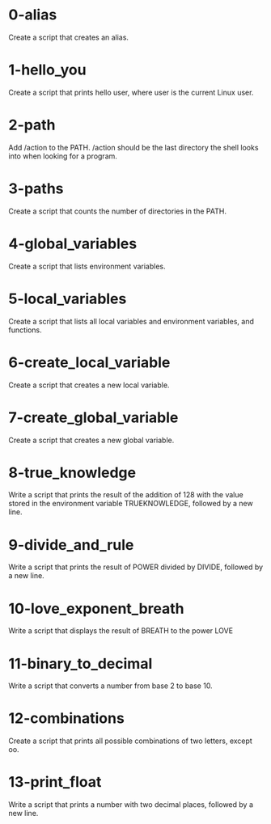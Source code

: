 # 0-alias
Create a script that creates an alias.

# 1-hello_you
Create a script that prints hello user, where user is the current Linux user.

# 2-path
Add /action to the PATH. /action should be the last directory the shell looks into when looking for a program.

# 3-paths
Create a script that counts the number of directories in the PATH.

# 4-global_variables
Create a script that lists environment variables.

# 5-local_variables
Create a script that lists all local variables and environment variables, and functions.

# 6-create_local_variable
Create a script that creates a new local variable.

# 7-create_global_variable
Create a script that creates a new global variable.

# 8-true_knowledge
Write a script that prints the result of the addition of 128 with the value stored in the environment variable TRUEKNOWLEDGE, followed by a new line.

# 9-divide_and_rule
Write a script that prints the result of POWER divided by DIVIDE, followed by a new line.

# 10-love_exponent_breath
Write a script that displays the result of BREATH to the power LOVE

# 11-binary_to_decimal
Write a script that converts a number from base 2 to base 10.

# 12-combinations
Create a script that prints all possible combinations of two letters, except oo.

# 13-print_float
Write a script that prints a number with two decimal places, followed by a new line.
